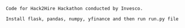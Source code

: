 `Code for Hack2Hire Hackathon conducted by Invesco.`

`Install flask, pandas, numpy, yfinance and then run run.py file`